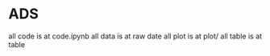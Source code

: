 # ADS
all code is at code.ipynb 
all data is at raw date 
all plot is at plot/
all table is at table
